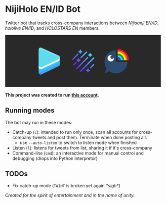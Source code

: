 # NijiHolo EN/ID Bot
Twitter bot that tracks cross-company interactions between *Nijisanji EN/ID*, *hololive EN/ID*, and *HOLOSTARS EN* members.

![The project banner](images/banner.png)

**This project was created to run [this account](https://twitter.com/NijiHolo_EN_ID).**

## Running modes
The bot may run in these modes:
* Catch-up (`c`): intended to run only once, scan all accounts for cross-company tweets and post them. Terminate when done posting all.
   - use `--auto-listen` to switch to listen mode when finished
* Listen (`l`): listens for tweets from list, sharing it if it's cross-company
* Command-line (`cmd`): an interactive mode for manual control and debugging (drops into Python interpretor)

## TODOs
* Fix catch-up mode (`TWINT` is broken yet again *\*sigh\**)

*Created for the spirit of entertainment and in the name of unity.*
